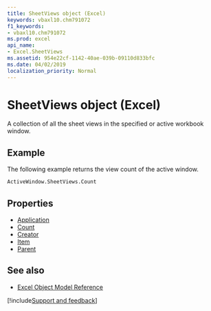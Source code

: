 ```yaml
---
title: SheetViews object (Excel)
keywords: vbaxl10.chm791072
f1_keywords:
- vbaxl10.chm791072
ms.prod: excel
api_name:
- Excel.SheetViews
ms.assetid: 954e22cf-1142-40ae-039b-09110d833bfc
ms.date: 04/02/2019
localization_priority: Normal
---
```



# SheetViews object (Excel)

A collection of all the sheet views in the specified or active workbook window.


## Example

The following example returns the view count of the active window.

```vb
ActiveWindow.SheetViews.Count
```

## Properties

- [Application](Excel.SheetViews.Application.md)
- [Count](Excel.SheetViews.Count.md)
- [Creator](Excel.SheetViews.Creator.md)
- [Item](Excel.SheetViews.Item.md)
- [Parent](Excel.SheetViews.Parent.md)

## See also

- [Excel Object Model Reference](overview/Excel/object-model.md)

[!include[Support and feedback](~/includes/feedback-boilerplate.md)]